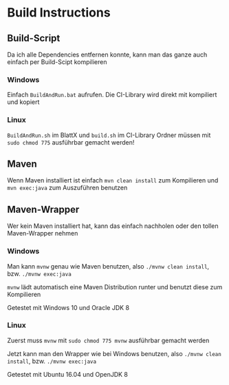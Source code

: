 # Build Instructions
## Build-Script
Da ich alle Dependencies entfernen konnte, kann man das ganze auch einfach per Build-Scipt kompilieren
### Windows
Einfach `BuildAndRun.bat` aufrufen. Die CI-Library wird direkt mit kompiliert und kopiert
### Linux
`BuildAndRun.sh` im BlattX und `build.sh` im CI-Library Ordner müssen mit `sudo chmod 775` ausführbar gemacht werden!
## Maven
Wenn Maven installiert ist einfach `mvn clean install`
zum Kompilieren und `mvn exec:java` zum Auszuführen benutzen
## Maven-Wrapper
Wer kein Maven installiert hat, kann das einfach nachholen oder den tollen Maven-Wrapper nehmen
### Windows
Man kann `mvnw` genau wie Maven benutzen, also `./mvnw clean install`, bzw. `./mvnw exec:java`

`mvnw` lädt automatisch eine Maven Distribution runter und benutzt diese zum Kompilieren

Getestet mit Windows 10 und Oracle JDK 8
### Linux
Zuerst muss `mvnw` mit `sudo chmod 775 mvnw` ausführbar gemacht werden

Jetzt kann man den Wrapper wie bei Windows benutzen, also `./mvnw clean install`, bzw. `./mvnw exec:java`

Getestet mit Ubuntu 16.04 und OpenJDK 8
